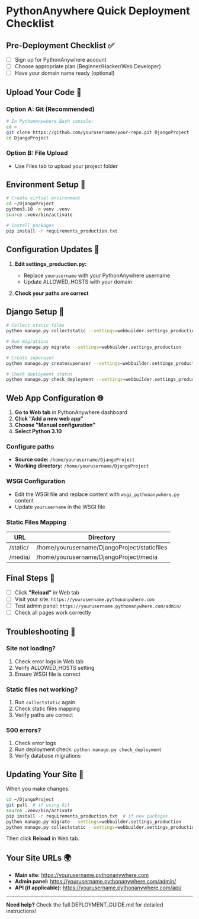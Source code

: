 # PythonAnywhere Quick Deployment Checklist

## Pre-Deployment Checklist ✅

- [ ] Sign up for PythonAnywhere account
- [ ] Choose appropriate plan (Beginner/Hacker/Web Developer)
- [ ] Have your domain name ready (optional)

## Upload Your Code 📁

### Option A: Git (Recommended)

```bash
# In PythonAnywhere Bash console:
cd ~
git clone https://github.com/yourusername/your-repo.git DjangoProject
cd DjangoProject
```

### Option B: File Upload

- Use Files tab to upload your project folder

## Environment Setup 🔧

```bash
# Create virtual environment
cd ~/DjangoProject
python3.10 -m venv .venv
source .venv/bin/activate

# Install packages
pip install -r requirements_production.txt
```

## Configuration Updates 📝

1. **Edit settings_production.py:**
   - Replace `yourusername` with your PythonAnywhere username
   - Update ALLOWED_HOSTS with your domain

2. **Check your paths are correct**

## Django Setup 🐍

```bash
# Collect static files
python manage.py collectstatic --settings=webbuilder.settings_production

# Run migrations
python manage.py migrate --settings=webbuilder.settings_production

# Create superuser
python manage.py createsuperuser --settings=webbuilder.settings_production

# Check deployment status
python manage.py check_deployment --settings=webbuilder.settings_production
```

## Web App Configuration 🌐

1. **Go to Web tab** in PythonAnywhere dashboard
2. **Click "Add a new web app"**
3. **Choose "Manual configuration"**
4. **Select Python 3.10**

### Configure paths

- **Source code:** `/home/yourusername/DjangoProject`
- **Working directory:** `/home/yourusername/DjangoProject`

### WSGI Configuration

- Edit the WSGI file and replace content with `wsgi_pythonanywhere.py` content
- Update `yourusername` in the WSGI file

### Static Files Mapping

| URL      | Directory                                    |
|----------|----------------------------------------------|
| /static/ | /home/yourusername/DjangoProject/staticfiles |
| /media/  | /home/yourusername/DjangoProject/media      |

## Final Steps 🚀

- [ ] Click **"Reload"** in Web tab
- [ ] Visit your site: `https://yourusername.pythonanywhere.com`
- [ ] Test admin panel: `https://yourusername.pythonanywhere.com/admin/`
- [ ] Check all pages work correctly

## Troubleshooting 🔧

### Site not loading?

1. Check error logs in Web tab
2. Verify ALLOWED_HOSTS setting
3. Ensure WSGI file is correct

### Static files not working?

1. Run `collectstatic` again
2. Check static files mapping
3. Verify paths are correct

### 500 errors?

1. Check error logs
2. Run deployment check: `python manage.py check_deployment`
3. Verify database migrations

## Updating Your Site 🔄

When you make changes:

```bash
cd ~/DjangoProject
git pull  # if using Git
source .venv/bin/activate
pip install -r requirements_production.txt  # if new packages
python manage.py migrate --settings=webbuilder.settings_production
python manage.py collectstatic --settings=webbuilder.settings_production
```

Then click **Reload** in Web tab.

## Your Site URLs 🌍

- **Main site:** <https://yourusername.pythonanywhere.com>
- **Admin panel:** <https://yourusername.pythonanywhere.com/admin/>
- **API (if applicable):** <https://yourusername.pythonanywhere.com/api/>

---

**Need help?** Check the full DEPLOYMENT_GUIDE.md for detailed instructions!
